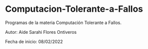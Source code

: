 # Computacion-Tolerante-a-Fallos
Programas de la materia Computación Tolerante a Fallos.

Autor: Aide Sarahi Flores Ontiveros

Fecha de inicio: 08/02/2022
